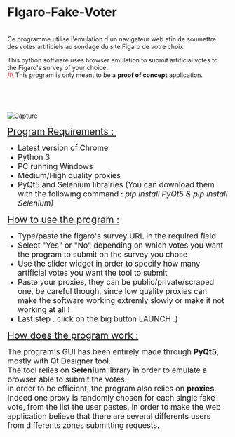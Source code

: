 # FIgaro-Fake-Voter
<p><br />Ce programme utilise l'&eacute;mulation d'un navigateur web afin de soumettre des votes artificiels au sondage du site Figaro de votre choix.</p>
<p>This python software uses browser emulation to submit artificial votes to the Figaro's survey of your choice.<br /><span style="color: #ff0000;">/!\</span> This program is only meant to be a <strong>proof of concept</strong> application.</p><p>&nbsp;</p><p>&nbsp;</p>
<a href="https://ibb.co/hyBBwgk"><img src="https://i.ibb.co/MsccQgb/Capture.png" alt="Capture" border="0"></a>
<p><span style="text-decoration: underline; font-size: 16pt;">Program Requirements :&nbsp;</span></p>
<ul>
<li><span style="font-size: 13pt;">Latest version of Chrome&nbsp;</span></li>
<li><span style="font-size: 13pt;">Python 3</span></li>
<li><span style="font-size: 13pt;">PC running Windows</span></li>
<li><span style="font-size: 13pt;">Medium/High quality proxies</span></li>
<li><span style="font-size: 13pt;">PyQt5 and Selenium librairies (You can download them with the following command : <em>pip install PyQt5 &amp; pip install</em> <em>Selenium)</em></span></li>
</ul>
<p><span style="text-decoration: underline; font-size: 16pt;">How to use the program :</span></p>
<ul>
<li><span style="font-size: 13pt;">Type/paste the figaro's survey URL in the required field</span></li>
<li><span style="font-size: 13pt;">Select "Yes" or "No" depending on which votes you want the program to submit on the survey you chose</span></li>
<li><span style="font-size: 13pt;">Use the slider widget in order to specify how many artificial votes you want the tool to submit</span></li>
<li><span style="font-size: 13pt;">Paste your proxies, they can be public/private/scraped one, be careful though, since low quality proxies can make the software working extremly slowly or make it not working at all !&nbsp;</span></li>
<li><span style="font-size: 13pt;">Last step : click on the big button LAUNCH :)&nbsp;</span></li>
</ul>
<p><span style="text-decoration: underline; font-size: 16pt;">How does the program work :</span></p>
<p><span style="font-size: 13pt;">The program's GUI has been entirely made through <strong>PyQt5</strong>, mostly with Qt Designer tool.<br />The tool relies on <strong>Selenium</strong> library in order to emulate a browser able to submit the votes.<br />In order to be efficient, the program also relies on <strong>proxies</strong>. Indeed one proxy is randomly chosen for each single fake vote, from the list the user pastes, in order to make the web application believe that there are several differents users from differents zones submitting requests.</span></p>
<p>&nbsp;</p>
<p>&nbsp;</p>
<p>&nbsp;</p>
<p>&nbsp;</p>
<p>&nbsp;</p>
